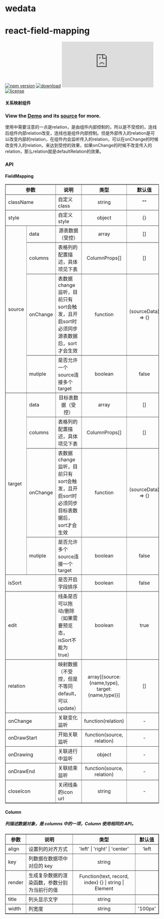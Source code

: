 # wedata
# react-field-mapping

[![npm version](https://img.shields.io/npm/v/react-field-mapping.svg?style=flat)](https://www.npmjs.com/package/react-field-mapping)
[![download](https://img.shields.io/npm/dm/react-field-mapping.svg?style=flat)](https://www.npmjs.com/package/react-field-mapping)
![gzip size](http://img.badgesize.io/https://npmcdn.com/react-field-mapping/dist/fieldmapping.js?compression=gzip)
[![license](https://img.shields.io/badge/license-MIT-blue.svg?style=flat)](https://raw.githubusercontent.com/zsjjs/react-field-mapping/master/LICENSE)

#### 关系映射组件
### View the <a href="https://codepen.io/godIsMe/pen/xvgYdx">Demo</a> and its <a href="https://github.com/zsjjs/react-field-mapping/blob/master/example/test.js">source</a> for more.

使用中需要注意的一点是relation，是由组件内部控制的，所以是不受控的，连线后组件内部relation改变，连线也是组件内部控制。但是外部传入的relation是可以改变内部的relation，在组件内会监听传入的relation，可以在onChange的时候改变传入的relation，来达到受控的效果，如果onChange的时候不改变传入的relation，那么relation就是defaultRelation的效果。

### API

#### FieldMapping

<table border="1">
  <tr>
    <th colspan="2">参数</th>
    <th>说明</th>
    <th align="center">类型</th>
    <th align="center">默认值</th>
  </tr>
  <tr>
    <td colspan="2">className</td>
    <td>自定义class</td>
    <td align="center">string</td>
    <td align="center">""</td>
  </tr>
  <tr>
    <td colspan="2">style</td>
    <td>自定义style</td>
    <td align="center">object</td>
    <td align="center">{}</td>
  </tr>
  <tr>
    <td rowspan="4">source</td>
    <td>data</td>
    <td align="center">源表数据（受控）</td>
    <td align="center">array</td>
    <td align="center">[]</td>
  </tr>
  <tr>
    <td>columns</td>
    <td>表格列的配置描述，具体项见下表</td>
    <td align="center">ColumnProps[]</td>
    <td align="center">[]</td>
  </tr>
  <tr>
    <td>onChange</td>
    <td>
      表数据change监听，目前只有sort会触发，且开启sort时必须同步源表数据后，sort才会生效
    </td>
    <td align="center">function</td>
    <td align="center">(sourceData) => {}</td>
  </tr>
  <tr>
    <td>mutiple</td>
    <td>是否允许一个source连接多个target</td>
    <td align="center">boolean</td>
    <td align="center">false</td>
  </tr>
  <tr>
    <td rowspan="4">target</td>
    <td>data</td>
    <td align="center">目标表数据（受控）</td>
    <td align="center">array</td>
    <td align="center">[]</td>
  </tr>
  <tr>
    <td>columns</td>
    <td>表格列的配置描述，具体项见下表</td>
    <td align="center">ColumnProps[]</td>
    <td align="center">[]</td>
  </tr>
  <tr>
    <td>onChange</td>
    <td>
      表数据change监听，目前只有sort会触发，且开启sort时必须同步目标表数据后，sort才会生效
    </td>
    <td align="center">function</td>
    <td align="center">(sourceData) => {}</td>
  </tr>
  <tr>
    <td>mutiple</td>
    <td>是否允许多个source连接一个target</td>
    <td align="center">boolean</td>
    <td align="center">false</td>
  </tr>
  <tr>
    <td colspan="2">isSort</td>
    <td>是否开启字段排序</td>
    <td align="center">boolean</td>
    <td align="center">false</td>
  </tr>
  <tr>
    <td colspan="2">edit</td>
    <td>线条是否可以拖动/删除（如果需要预览态，isSort不能为true）</td>
    <td align="center">boolean</td>
    <td align="center">true</td>
  </tr>
  <tr>
    <td colspan="2">relation</td>
    <td>映射数据（不受控，但是不等同default，可以update）</td>
    <td align="center">array[{source:{name,type}, target:{name,type}}]</td>
    <td align="center">[]</td>
  </tr>
  <tr>
    <td colspan="2">onChange</td>
    <td>关联变化监听</td>
    <td align="center">function(relation)</td>
    <td align="center">-</td>
  </tr>
  <tr>
    <td colspan="2">onDrawStart</td>
    <td>开始关联监听</td>
    <td align="center">function(source, relation)</td>
    <td align="center">-</td>
  </tr>
  <tr>
    <td colspan="2">onDrawing</td>
    <td>关联进行中监听</td>
    <td align="center">object</td>
    <td align="center">-</td>
  </tr>
  <tr>
    <td colspan="2">onDrawEnd</td>
    <td>关联结束监听</td>
    <td align="center">function(source, relation)</td>
    <td align="center">-</td>
  </tr>
  <tr>
    <td colspan="2">closeIcon</td>
    <td>关闭线条的icon url</td>
    <td align="center">string</td>
    <td align="center">-</td>
  </tr>
</table>

#### Column

##### 列描述数据对象，是 columns 中的一项，Column 使用相同的 API。

<table border="1">
  <tr>
    <th colspan="2">参数</th>
    <th>说明</th>
    <th align="center">类型</th>
    <th align="center">默认值</th>
  </tr>
  <tr>
    <td colspan="2">align</td>
    <td>设置列的对齐方式</td>
    <td align="center">'left' | 'right' | 'center'</td>
    <td align="center">‘left</td>
  </tr><tr>
    <td colspan="2">key</td>
    <td>列数据在数据项中对应的 key</td>
    <td align="center">string</td>
    <td align="center"></td>
  </tr><tr>
    <td colspan="2">render</td>
    <td>生成复杂数据的渲染函数，参数分别为当前行的值</td>
    <td align="center">
      Function(text, record, index) {} | string | Element
    </td>
    <td align="center"></td>
  </tr><tr>
    <td colspan="2">title</td>
    <td>列头显示文字</td>
    <td align="center">string</td>
    <td align="center"></td>
  </tr>
  <tr>
    <td colspan="2">width</td>
    <td>列宽度</td>
    <td align="center">string</td>
    <td align="center">'100px'</td>
  </tr>
</table> 
